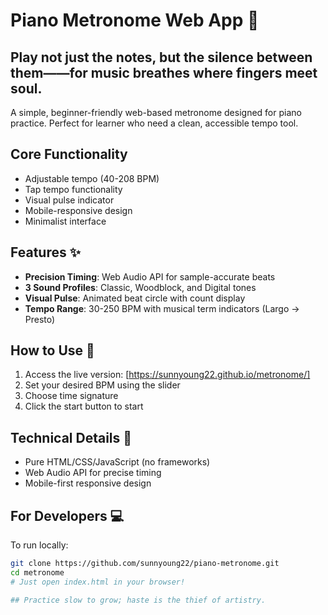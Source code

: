 # Piano Metronome Web App 🎹
## Play not just the notes, but the silence between them——for music breathes where fingers meet soul.

A simple, beginner-friendly web-based metronome designed for piano practice. Perfect for learner who need a clean, accessible tempo tool.

## Core Functionality
- Adjustable tempo (40-208 BPM)
- Tap tempo functionality
- Visual pulse indicator
- Mobile-responsive design
- Minimalist interface

## Features ✨
- **Precision Timing**: Web Audio API for sample-accurate beats
- **3 Sound Profiles**: Classic, Woodblock, and Digital tones
- **Visual Pulse**: Animated beat circle with count display
- **Tempo Range**: 30-250 BPM with musical term indicators (Largo → Presto)

## How to Use 🚀
1. Access the live version: [https://sunnyoung22.github.io/metronome/]
2. Set your desired BPM using the slider
3. Choose time signature
4. Click the start button to start

## Technical Details 🔧
- Pure HTML/CSS/JavaScript (no frameworks)
- Web Audio API for precise timing
- Mobile-first responsive design

## For Developers 💻
To run locally:
```bash
git clone https://github.com/sunnyoung22/piano-metronome.git
cd metronome
# Just open index.html in your browser!

## Practice slow to grow; haste is the thief of artistry.
